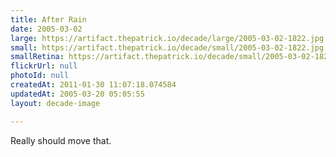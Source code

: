 ```yaml
---
title: After Rain
date: 2005-03-02
large: https://artifact.thepatrick.io/decade/large/2005-03-02-1822.jpg
small: https://artifact.thepatrick.io/decade/small/2005-03-02-1822.jpg
smallRetina: https://artifact.thepatrick.io/decade/small/2005-03-02-1822@2x.jpg
flickrUrl: null
photoId: null
createdAt: 2011-01-30 11:07:18.074584
updatedAt: 2005-03-20 05:05:55
layout: decade-image

---
```

Really should move that.
